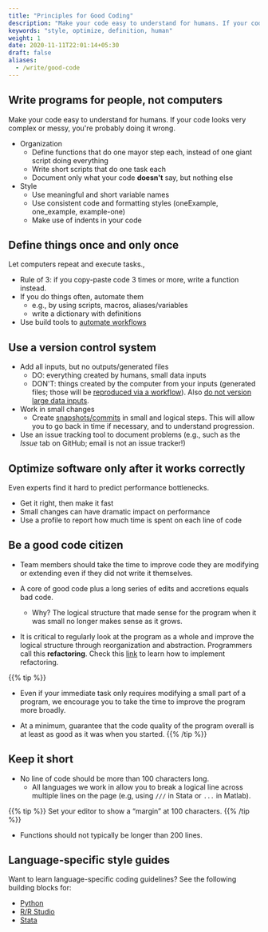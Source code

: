 ```yaml
---
title: "Principles for Good Coding"
description: "Make your code easy to understand for humans. If your code looks very complex or messy, you're probably doing it wrong."
keywords: "style, optimize, definition, human"
weight: 1
date: 2020-11-11T22:01:14+05:30
draft: false
aliases:
  - /write/good-code
---
```


## Write programs for people, not computers

Make your code easy to understand for humans. If your code looks very complex or messy, you're probably doing it wrong.

- Organization
    - Define functions that do one mayor step each, instead of one giant script doing everything
    - Write short scripts that do one task each
    - Document only what your code **doesn't** say, but nothing else
- Style
    - Use meaningful and short variable names
    - Use consistent code and formatting styles (oneExample, one_example, example-one)
    - Make use of indents in your code

## Define things once and only once

Let computers repeat and execute tasks.,

- Rule of 3: if you copy-paste code 3 times or more, write a function instead.
- If you do things often, automate them
    - e.g., by using scripts, macros, aliases/variables
    - write a dictionary with definitions
- Use build tools to [automate workflows](/topics/project-setup/principles-of-project-setup-and-workflow-management/automation/)

## Use a version control system

- Add all inputs, but no outputs/generated files
    - DO: everything created by humans, small data inputs
    - DON'T: things created by the computer from your inputs (generated files; those will be [reproduced via a workflow](/topics/project-setup/principles-of-project-setup-and-workflow-management/automation/)). Also [do not version large data inputs](/topics/project-setup/principles-of-project-setup-and-workflow-management/directories/).
- Work in small changes
    - Create [snapshots/commits](/topics/share-your-results-and-project/use-github/versioning-using-git/) in small and logical steps. This will allow you to go back in time if necessary, and to understand progression.
-  Use an issue tracking tool to document problems (e.g., such as the *Issue* tab on GitHub; email is not an issue tracker!)

## Optimize software only after it works correctly

Even experts find it hard to predict performance bottlenecks.

- Get it right, then make it fast
- Small changes can have dramatic impact on performance
- Use a profile to report how much time is spent on each line of code

## Be a good code citizen
- Team members should take the time to improve code they are modifying or extending even if they did not write it themselves.
- A core of good code plus a long series of edits and accretions equals bad code.
  - Why? The logical structure that made sense for the program when it was small no longer makes sense as it grows.

- It is critical to regularly look at the program as a whole and improve the logical structure through reorganization and abstraction. Programmers call this **refactoring**. Check this [link](https://refactoring.guru/refactoring/) to learn how to implement refactoring.

{{% tip %}}
- Even if your immediate task only requires modifying a small part of a program, we encourage you to take the time to improve the program more broadly.

- At a minimum, guarantee that the code quality of the program overall is at least as good as it was when you started.
{{% /tip %}}
## Keep it short
- No line of code should be more than 100 characters long.
  - All languages we work in allow you to break a logical line across multiple lines on the page (e.g, using `///` in Stata or `...` in Matlab).

{{% tip %}}
   Set your editor to show a “margin” at 100 characters.
{{% /tip %}}
- Functions should not typically be longer than 200 lines.

## Language-specific style guides
Want to learn language-specific coding guidelines? See the following building blocks for:

  - [Python](https://tilburgsciencehub.com/topics/develop-your-research-skills/tips/python-coding-style/)
  - [R/R Studio](https://tilburgsciencehub.com/topics/develop-your-research-skills/tips/r-code-style/)
  - [Stata](https://tilburgsciencehub.com/topics/develop-your-research-skills/tips/stata-code-style/)

